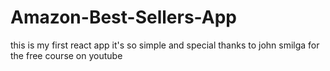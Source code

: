# Amazon-Best-Sellers-App
this is my first react app it's so simple and special thanks to  john smilga for the free course on youtube
